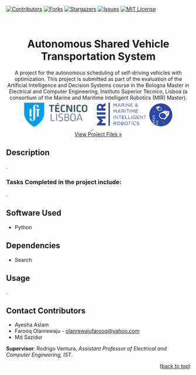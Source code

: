 <a name="readme-top"></a>

[![Contributors][contributors-shield]][contributors-url]
[![Forks][forks-shield]][forks-url]
[![Stargazers][stars-shield]][stars-url]
[![Issues][issues-shield]][issues-url]
[![MIT License][license-shield]][license-url]

<!-- PROJECT LOGO -->
<br />
<div align="center">
  <h1 align="center">Autonomous Shared Vehicle Transportation System</h1>

  <p align="center">
    A project for the autonomous scheduling of self-driving vehicles with optimization. This project is submitted as part of the evaluation of the Artificial Intelligence and Decision Systems course in the Bologna Master in Electrical and Computer Engineering, Instituto Superior Técnico, Lisboa (a consortium of the Marine and Maritime Intelligent Robotics (MIR) Master).
    <br />
    <a href="https://www.univ-tln.fr/">
      <img src="ReadME/ist-logo.png" alt="IST Logo" height="80">
    </a>
    .
    <a href="https://www.master-mir.eu/">
      <img src="ReadME/mir-logo.png" alt="MIR Logo" height="80">
    </a>
    <br />
    <a href="https://github.com/olanrewajufarooq/SharedVehicleScheduling">View Project Files »</a>
    <br />
  </p>
</div>

## Description

.

### Tasks Completed in the project include:

.

## Software Used

- Python

## Dependencies

- Search

## Usage

.

<!-- CONTACT -->
## Contact Contributors

* Ayesha Aslam
* Farooq Olanrewaju - olanrewajufarooq@yahoo.com
* Md Sazidur

<strong>Supervisor</strong>: Rodrigo Ventura, <i>Assistant Professor of Electrical and Computer Engineering, IST</i>.
<p align="right">(<a href="#readme-top">back to top</a>)</p>


<!-- MARKDOWN LINKS & IMAGES -->
<!-- https://www.markdownguide.org/basic-syntax/#reference-style-links -->
[contributors-shield]: https://img.shields.io/github/contributors/olanrewajufarooq/SharedVehicleScheduling.svg?style=for-the-badge
[contributors-url]: https://github.com/olanrewajufarooq/SharedVehicleScheduling/graphs/contributors
[forks-shield]: https://img.shields.io/github/forks/olanrewajufarooq/SharedVehicleScheduling.svg?style=for-the-badge
[forks-url]: https://github.com/olanrewajufarooq/SharedVehicleScheduling/network/members
[stars-shield]: https://img.shields.io/github/stars/olanrewajufarooq/SharedVehicleScheduling.svg?style=for-the-badge
[stars-url]: https://github.com/olanrewajufarooq/SharedVehicleScheduling/stargazers
[issues-shield]: https://img.shields.io/github/issues/olanrewajufarooq/SharedVehicleScheduling.svg?style=for-the-badge
[issues-url]: https://github.com/olanrewajufarooq/SharedVehicleScheduling/issues
[license-shield]: https://img.shields.io/github/license/olanrewajufarooq/SharedVehicleScheduling.svg?style=for-the-badge
[license-url]: https://github.com/olanrewajufarooq/SharedVehicleScheduling/blob/main/LICENSE
